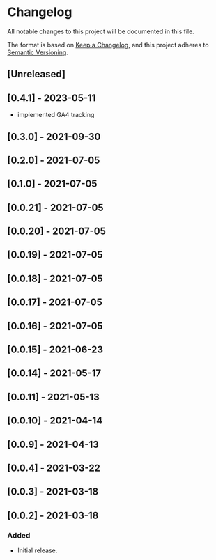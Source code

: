# Changelog

All notable changes to this project will be documented in this file.

The format is based on [Keep a Changelog](https://keepachangelog.com/en/1.0.0/),
and this project adheres to [Semantic Versioning](https://semver.org/spec/v2.0.0.html).

## [Unreleased]

## [0.4.1] - 2023-05-11
- implemented GA4 tracking

## [0.3.0] - 2021-09-30

## [0.2.0] - 2021-07-05

## [0.1.0] - 2021-07-05

## [0.0.21] - 2021-07-05

## [0.0.20] - 2021-07-05

## [0.0.19] - 2021-07-05

## [0.0.18] - 2021-07-05

## [0.0.17] - 2021-07-05

## [0.0.16] - 2021-07-05

## [0.0.15] - 2021-06-23

## [0.0.14] - 2021-05-17

## [0.0.11] - 2021-05-13

## [0.0.10] - 2021-04-14

## [0.0.9] - 2021-04-13

## [0.0.4] - 2021-03-22

## [0.0.3] - 2021-03-18

## [0.0.2] - 2021-03-18

### Added
- Initial release.
